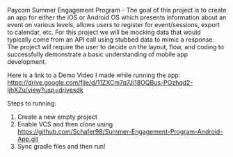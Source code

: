 Paycom Summer Engagement Program - The goal of this project is to create an app for either the iOS or Android OS which presents information about an event on various levels, allows users to register for event/sessions, export to calendar, etc. For this project we will be mocking data that would typically come from an API call using stubbed data to mimic a response. The project will require the user to decide on the layout, flow, and coding to successfully demonstrate a basic understanding of mobile app development.

Here is a link to a Demo Video I made while running the app: https://drive.google.com/file/d/11ZXCm7q7Ji18OQBus-POzhqd2-IjhXZu/view?usp=drivesdk


Steps to running:
  1) Create a new empty project
  2) Enable VCS and then clone using  https://github.com/Schafer98/Summer-Engagement-Program-Android-App.git
  3) Sync gradle files and then run!
